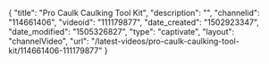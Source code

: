 {
    "title": "Pro Caulk Caulking Tool Kit",
    "description": "",
    "channelid": "114661406",
    "videoid": "111179877",
    "date_created": "1502923347",
    "date_modified": "1505326827",
    "type": "captivate",
    "layout": "channelVideo",
    "url": "\/latest-videos\/pro-caulk-caulking-tool-kit\/114661406-111179877"
}
